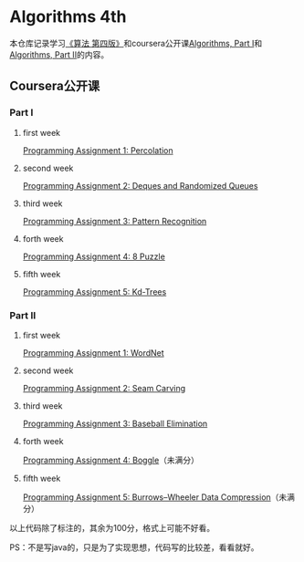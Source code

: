 # Algorithms 4th
本仓库记录学习[《算法 第四版》](https://book.douban.com/subject/19952400/)和coursera公开课[Algorithms, Part I](https://www.coursera.org/learn/algorithms-part1)和[Algorithms, Part II](https://www.coursera.org/learn/algorithms-part2)的内容。

## Coursera公开课
### Part I
1. first week

    [Programming Assignment 1: Percolation](Part%20I/01%20first%20week/Union-Find/percolation)
2. second week
   
    [Programming Assignment 2: Deques and Randomized Queues](Part%20I/02%20second%20week/Elementary%20Sorts/README.MD)
3. third week
   
    [Programming Assignment 3: Pattern Recognition](Part%20I/03%20third%20week/Megersort/README.MD)
4. forth week

    [Programming Assignment 4: 8 Puzzle](Part%20I/04%20forth%20week/Priority%20Queues/readme.md)

5. fifth week

    [Programming Assignment 5: Kd-Trees](Part%20I/05%20fifth%20week/Geometric%20Applications%20of%20BSTs/readme.md)

### Part II
1. first week

    [Programming Assignment 1: WordNet](Part%20II/01%20first%20week/Directed%20Graphs)

2. second week

    [Programming Assignment 2: Seam Carving](Part%20II/02%20second%20week/Shortest%20Paths)

3. third week

    [Programming Assignment 3: Baseball Elimination](Part%20II/02%20third%20week/Maximum%20Flow%20Fand%20FMinimum%20FCut)

4. forth week

    [Programming Assignment 4: Boggle](Part%20II/02%20forth%20week/Substring%20Search)（未满分）

5. fifth week

    [Programming Assignment 5: Burrows–Wheeler Data Compression](Part%20II/02%20fifth%20week/Data%20Compression)（未满分）

    
以上代码除了标注的，其余为100分，格式上可能不好看。

PS：不是写java的，只是为了实现思想，代码写的比较差，看看就好。